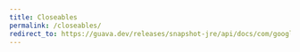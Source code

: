 ```yaml
---
title: Closeables
permalink: /closeables/
redirect_to: https://guava.dev/releases/snapshot-jre/api/docs/com/google/common/io/Closeables.html
---
```

